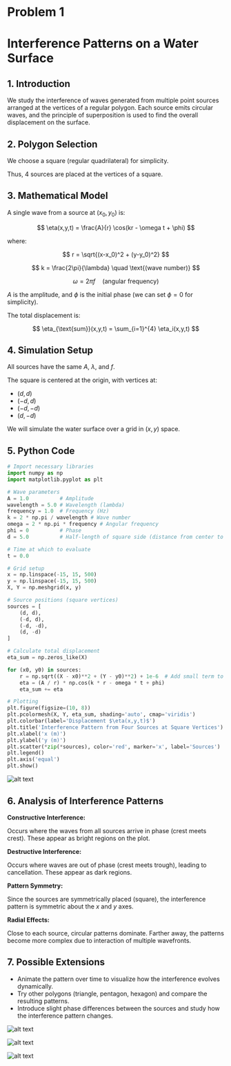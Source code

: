# Problem 1
# Interference Patterns on a Water Surface

## 1. Introduction
We study the interference of waves generated from multiple point sources arranged at the vertices of a regular polygon. Each source emits circular waves, and the principle of superposition is used to find the overall displacement on the surface.

## 2. Polygon Selection
We choose a square (regular quadrilateral) for simplicity.

Thus, 4 sources are placed at the vertices of a square.

## 3. Mathematical Model
A single wave from a source at $(x_0, y_0)$ is:

$$
\eta(x,y,t) = \frac{A}{r} \cos(kr - \omega t + \phi)
$$

where:

$$
r = \sqrt{(x-x_0)^2 + (y-y_0)^2}
$$

$$
k = \frac{2\pi}{\lambda} \quad \text{(wave number)}
$$

$$
\omega = 2\pi f \quad \text{(angular frequency)}
$$

$A$ is the amplitude, and $\phi$ is the initial phase (we can set $\phi = 0$ for simplicity).

The total displacement is:

$$
\eta_{\text{sum}}(x,y,t) = \sum_{i=1}^{4} \eta_i(x,y,t)
$$

## 4. Simulation Setup
All sources have the same $A$, $\lambda$, and $f$.

The square is centered at the origin, with vertices at:

- $(d, d)$
- $(-d, d)$
- $(-d, -d)$
- $(d, -d)$

We will simulate the water surface over a grid in $(x,y)$ space.

## 5. Python Code

```python
# Import necessary libraries
import numpy as np
import matplotlib.pyplot as plt

# Wave parameters
A = 1.0          # Amplitude
wavelength = 5.0 # Wavelength (lambda)
frequency = 1.0  # Frequency (Hz)
k = 2 * np.pi / wavelength # Wave number
omega = 2 * np.pi * frequency # Angular frequency
phi = 0          # Phase
d = 5.0          # Half-length of square side (distance from center to vertex)

# Time at which to evaluate
t = 0.0

# Grid setup
x = np.linspace(-15, 15, 500)
y = np.linspace(-15, 15, 500)
X, Y = np.meshgrid(x, y)

# Source positions (square vertices)
sources = [
    (d, d),
    (-d, d),
    (-d, -d),
    (d, -d)
]

# Calculate total displacement
eta_sum = np.zeros_like(X)

for (x0, y0) in sources:
    r = np.sqrt((X - x0)**2 + (Y - y0)**2) + 1e-6  # Add small term to avoid division by zero
    eta = (A / r) * np.cos(k * r - omega * t + phi)
    eta_sum += eta

# Plotting
plt.figure(figsize=(10, 8))
plt.pcolormesh(X, Y, eta_sum, shading='auto', cmap='viridis')
plt.colorbar(label='Displacement $\eta(x,y,t)$')
plt.title('Interference Pattern from Four Sources at Square Vertices')
plt.xlabel('x (m)')
plt.ylabel('y (m)')
plt.scatter(*zip(*sources), color='red', marker='x', label='Sources')
plt.legend()
plt.axis('equal')
plt.show()
```

![alt text](image.png)

## 6. Analysis of Interference Patterns

**Constructive Interference:**

Occurs where the waves from all sources arrive in phase (crest meets crest). These appear as bright regions on the plot.

**Destructive Interference:**

Occurs where waves are out of phase (crest meets trough), leading to cancellation. These appear as dark regions.

**Pattern Symmetry:**

Since the sources are symmetrically placed (square), the interference pattern is symmetric about the $x$ and $y$ axes.

**Radial Effects:**

Close to each source, circular patterns dominate. Farther away, the patterns become more complex due to interaction of multiple wavefronts.

## 7. Possible Extensions

- Animate the pattern over time to visualize how the interference evolves dynamically.
- Try other polygons (triangle, pentagon, hexagon) and compare the resulting patterns.
- Introduce slight phase differences between the sources and study how the interference pattern changes.

![alt text](image-1.png)

![alt text](image-2.png)

![alt text](image-3.png)